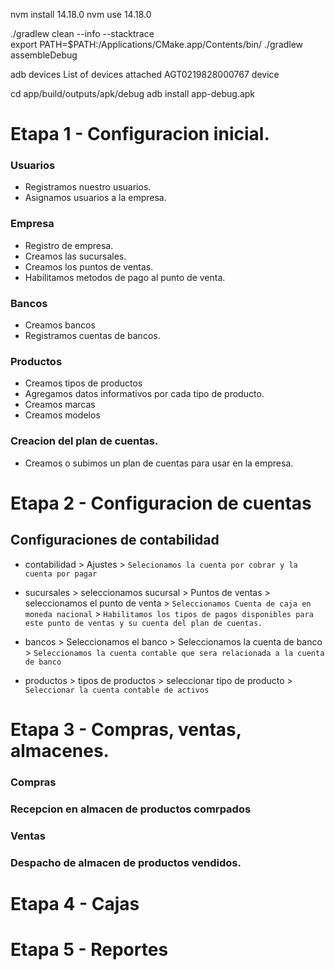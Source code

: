 
nvm install 14.18.0
nvm use 14.18.0

./gradlew clean --info --stacktrace         
 export PATH=$PATH:/Applications/CMake.app/Contents/bin/
./gradlew assembleDebug                                 


adb devices
     List of devices attached
    AGT0219828000767        device

    
cd app/build/outputs/apk/debug 
adb install app-debug.apk 





# Etapa 1 -  Configuracion inicial.

### Usuarios
- Registramos nuestro usuarios.
- Asignamos usuarios a la empresa.

### Empresa
- Registro de empresa.
- Creamos las sucursales.
- Creamos los puntos de ventas.
- Habilitamos metodos de pago al punto de venta.


### Bancos
- Creamos bancos
- Registramos cuentas de bancos.


### Productos
- Creamos tipos de productos
- Agregamos datos informativos por cada tipo de producto. 
- Creamos marcas
- Creamos modelos


### Creacion del plan de cuentas.
- Creamos o subimos un plan de cuentas para usar en la empresa.






# Etapa 2 - Configuracion de cuentas
## Configuraciones de contabilidad

- contabilidad >  Ajustes > `Selecionamos la cuenta por cobrar y la cuenta por pagar`

- sucursales > seleccionamos sucursal  > Puntos de ventas > seleccionamos el punto de venta > `Seleccionamos Cuenta de caja en moneda nacional` > `Habilitamos los tipos de pagos disponibles para este punto de ventas y su cuenta del plan de cuentas.`

- bancos > Seleccionamos  el banco > Seleccionamos la cuenta de banco > `Seleccionamos la cuenta contable que sera relacionada a la cuenta de banco` 

- productos > tipos de productos > seleccionar tipo de producto > `Seleccionar la cuenta contable de activos`




# Etapa 3 - Compras, ventas, almacenes.
### Compras
### Recepcion en almacen de productos comrpados
### Ventas
### Despacho de almacen de productos vendidos.



# Etapa 4 - Cajas



# Etapa 5 - Reportes